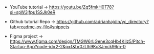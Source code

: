 - YouTube tutorial &rarr; https://youtu.be/Zq5fmkH0T78?si=spW3jfpu1SSJk0eR

- Github tutorial Repo &rarr; https://github.com/adrianhajdin/yc_directory?tab=readme-ov-file#snippets

- Figma project &rarr; https://www.figma.com/design/TMGW6rLGene3cqHb4Kilz5/Pitch-Startup-App?node-id=2-2&p=f&t=0zLlh9Kc3Jmck96m-0